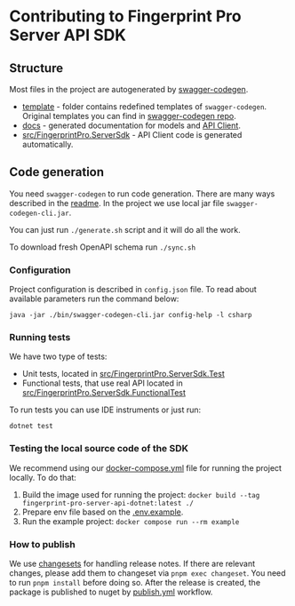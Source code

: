 # Contributing to Fingerprint Pro Server API SDK

## Structure

Most files in the project are autogenerated by [swagger-codegen](https://swagger.io/tools/swagger-codegen/).

- [template](./template) - folder contains redefined templates of `swagger-codegen`. Original templates you can find in [swagger-codegen repo](https://github.com/swagger-api/swagger-codegen-generators/tree/master/src/main/resources/handlebars/csharp).
- [docs](./docs) - generated documentation for models and [API Client](./docs/FingerprintApi.md).
- [src/FingerprintPro.ServerSdk](./src/FingerprintPro.ServerSdk) - API Client code is generated automatically.

## Code generation

You need `swagger-codegen` to run code generation. There are many ways described in the [readme](https://github.com/swagger-api/swagger-codegen).
In the project we use local jar file `swagger-codegen-cli.jar`.

You can just run `./generate.sh` script and it will do all the work.

To download fresh OpenAPI schema run `./sync.sh`

### Configuration

Project configuration is described in `config.json` file. To read about available parameters run the command below:

```shell
java -jar ./bin/swagger-codegen-cli.jar config-help -l csharp
```

### Running tests

We have two type of tests:
- Unit tests, located in [src/FingerprintPro.ServerSdk.Test](src/FingerprintPro.ServerSdk.Test)
- Functional tests, that use real API located in [src/FingerprintPro.ServerSdk.FunctionalTest](src/FingerprintPro.ServerSdk.FunctionalTest)

To run tests you can use IDE instruments or just run:

```shell
dotnet test
```

### Testing the local source code of the SDK

We recommend using our [docker-compose.yml](docker-compose.yml) file for running the project locally. To do that:

1. Build the image used for running the project: `docker build --tag fingerprint-pro-server-api-dotnet:latest ./`
2. Prepare env file based on the [.env.example](.env.example).
3. Run the example project: `docker compose run --rm example`

### How to publish

We use [changesets](https://github.com/changesets/changesets) for handling release notes. If there are relevant changes, please add them to changeset via `pnpm exec changeset`. You need to run `pnpm install` before doing so.
After the release is created, the package is published to nuget by [publish.yml](.github/workflows/publish.yml) workflow.
